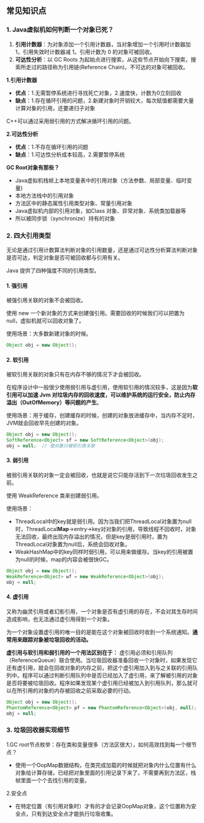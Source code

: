 ## 常见知识点

### 1. Java虚拟机如何判断一个对象已死？

1. **引用计数器**：为对象添加一个引用计数器，当对象增加一个引用时计数器加 1，引用失效时计数器减 1。引用计数为 0 的对象可被回收。
2. **可达性分析**：以 GC Roots 为起始点进行搜索，从这些节点开始向下搜索，搜索所走过的路径称为引用链(Reference Chain)，不可达的对象可被回收。

**1.引用计数器**

- **优点**：1.无需暂停系统进行寻找死亡对象，2.速度快，计数为0立刻回收
- **缺点**：1.存在循环引用的问题，2.新建对象时开销较大，每次赋值都需要大量计算对象的引用，还要递归子对象

C++可以通过采用弱引用的方式解决循环引用的问题。

**2.可达性分析**

- **优点**：1.不存在循环引用的问题
- **缺点**：1.可达性分析成本较高，2.需要暂停系统

**GC Root对象有那些？**

- Java虚拟机栈帧上本地变量表中的引用对象（方法参数、局部变量、临时变量)
- 本地方法栈中的引用对象
- 方法区中的静态属性引用类型对象、常量引用对象
- Java虚拟机内部的引用对象，如Class 对象、异常对象、系统类加载器等
- 所以被同步锁（synchronize）持有的对象

### 2. 四大引用类型

无论是通过引用计数算法判断对象的引用数量，还是通过可达性分析算法判断对象是否可达，判定对象是否可被回收都与引用有关。

Java 提供了四种强度不同的引用类型。

#### 1. 强引用

被强引用关联的对象不会被回收。

使用 new 一个新对象的方式来创建强引用。需要回收的时候我们可以把置为null，虚拟机就可以回收对象了。

使用场景：大多数新建对象的时候。

```java
Object obj = new Object();
```

#### 2. 软引用

被软引用关联的对象只有在内存不够的情况下才会被回收。

在程序设计中一般很少使用弱引用与虚引用，使用软引用的情况较多，这是因为**软引用可以加速 Jvm 对垃圾内存的回收速度，可以维护系统的运行安全，防止内存溢出（OutOfMemory）等问题的产生**。

使用场景：用于缓存，创建缓存的时候，创建的对象放进缓存中，当内存不足时，JVM就会回收早先创建的对象。

```java
Object obj = new Object();
SoftReference<Object> sf = new SoftReference<Object>(obj);
obj = null;  // 使对象只被软引用关联
```

#### 3. 弱引用

被弱引用关联的对象一定会被回收，也就是说它只能存活到下一次垃圾回收发生之前。

使用 WeakReference 类来创建弱引用。

使用场景：

- ThreadLocal中的key就是弱引用。因为当我们把ThreadLocal对象置为null时，ThreadLocal**Map**->entry->key对对象的引用，导致线程不回收时，对象无法回收，最终出现内存溢出的情况，但是key是弱引用时，置为ThreadLocal对象置为null后，系统会回收对象。
- WeakHashMap中的key同样时弱引用，可以用来做缓存。当key的引用被置为null的时候，map的内容会被很快GC。

```java
Object obj = new Object();
WeakReference<Object> wf = new WeakReference<Object>(obj);
obj = null;
```

#### 4. 虚引用

又称为幽灵引用或者幻影引用，一个对象是否有虚引用的存在，不会对其生存时间造成影响，也无法通过虚引用得到一个对象。

为一个对象设置虚引用的唯一目的是能在这个对象被回收时收到一个系统通知。**通常用来跟踪对象被垃圾回收的活动。**

**虚引用与软引用和弱引用的一个用法区别在于：** 虚引用必须和引用队列（ReferenceQueue）联合使用。当垃圾回收器准备回收一个对象时，如果发现它还有虚引用，就会在回收对象的内存之前，把这个虚引用加入到与之关联的引用队列中。程序可以通过判断引用队列中是否已经加入了虚引用，来了解被引用的对象是否将要被垃圾回收。程序如果发现某个虚引用已经被加入到引用队列，那么就可以在所引用的对象的内存被回收之前采取必要的行动。

```java
Object obj = new Object();
PhantomReference<Object> pf = new PhantomReference<Object>(obj, null);
obj = null;
```

### 3. 垃圾回收器实现细节

1.GC root节点枚举：存在类和变量很多（方法区很大），如何高效找到每一个根节点？

- 使用一个OopMap数据结构，在类完成加载的时候就把对象内什么位置有什么对象给计算存储，已经把对象里面的引用记录下来了，不需要再到方法区，栈帧里面一个个去找引用的变量。

2.安全点

- 在特定位置（有引用对象时）才有的才会记录OopMap对象，这个位置称为安全点，只有到达安全点才能执行垃圾收集。